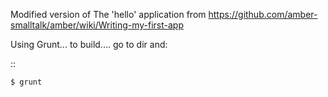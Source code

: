 ﻿


Modified version of The 'hello' application from https://github.com/amber-smalltalk/amber/wiki/Writing-my-first-app

Using Grunt... to build.... go to dir and:

::

    $ grunt